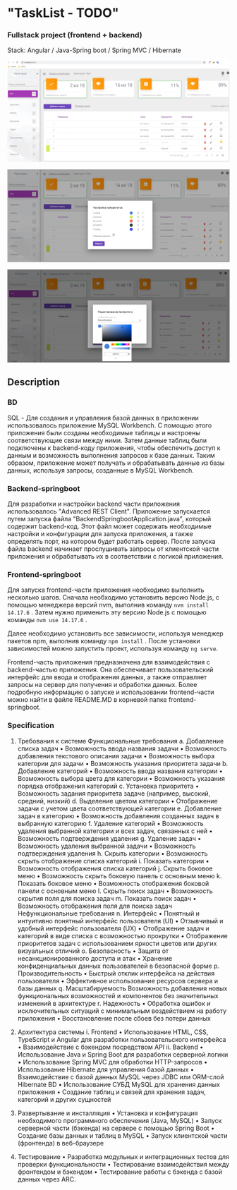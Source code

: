 # "TaskList - TODO"
### Fullstack project (frontend + backend)

Stack: Angular / Java-Spring boot / Spring MVC / Hibernate

![alt text](https://github.com/AlgosStile/TaskList_Spring_boot/blob/main/img/tasklist.png "Screenshot 1")


![alt text](https://github.com/AlgosStile/TaskList_Spring_boot/blob/main/img/tasklist2.png "Screenshot 2")


![alt text](https://github.com/AlgosStile/TaskList_Spring_boot/blob/main/img/tasklist3.png "Screenshot 3")


## Description

### BD

SQL - Для создания и управления базой данных в приложении
использовалось приложение MySQL Workbench. С помощью этого приложения
были созданы необходимые таблицы и настроены соответствующие связи между ними. 
Затем данные таблиц были подключены к backend-коду приложения, 
чтобы обеспечить доступ к данным и возможность выполнения запросов к базе данных. 
Таким образом, приложение может получать и обрабатывать данные из базы данных, 
используя запросы, созданные в MySQL Workbench.


### Backend-springboot
Для разработки и настройки backend части приложения использовалось "Advanced REST Client".
Приложение запускается путем запуска файла "BackendSpringbootApplication.java", 
который содержит backend-код. Этот файл может содержать необходимые настройки и конфигурации 
для запуска приложения, а также определять порт, на котором будет работать сервер. 
После запуска файла backend начинает прослушивать запросы от клиентской части приложения 
и обрабатывать их в соответствии с логикой приложения. 



### Frontend-springboot
Для запуска frontend-части приложения необходимо выполнить несколько шагов. 
Сначала необходимо установить версию Node.js, с помощью менеджера версий nvm, выполнив команду `nvm install 14.17.6` . 
Затем нужно применить эту версию Node.js с помощью команды `nvm use 14.17.6` .

Далее необходимо установить все зависимости, используя менеджер пакетов npm, выполнив команду `npm install` . 
После установки зависимостей можно запустить проект, используя команду `ng serve`.

Frontend-часть приложения предназначена для взаимодействия с backend-частью приложения. 
Она обеспечивает пользовательский интерфейс для ввода и отображения данных, а также отправляет запросы на сервер 
для получения и обработки данных. Более подробную информацию о запуске и использовании frontend-части 
можно найти в файле README.MD в корневой папке frontend-springboot.

### Specification
1.	Требования к системе
Функциональные требования
a.	Добавление списка задач
• Возможность ввода названия задачи
• Возможность добавления текстового описания задачи
• Возможность выбора категории для задачи
• Возможность указания приоритета задачи
b.	Добавление категорий
• Возможность ввода названия категории
• Возможность выбора цвета для категории
• Возможность указания порядка отображения категорий
c.	Установка приоритета
• Возможность задания приоритета задаче (например, высокий, средний, низкий)
d.	Выделение цветом категории
• Отображение задачи с учетом цвета соответствующей категории
e.	Добавление задач в категорию
• Возможность добавления созданных задач в выбранную категорию
f.	Удаление категорий
• Возможность удаления выбранной категории и всех задач, связанных с ней
• Возможность подтверждения удаления
g.	Удаление задач
• Возможность удаления выбранной задачи
• Возможность подтверждения удаления
h.	Скрыть категории
• Возможность скрыть отображение списка категорий
i.	Показать категории
• Возможность отображения списка категорий
j.	Скрыть боковое меню
• Возможность скрыть боковую панель с основным меню
k.	Показать боковое меню
• Возможность отображения боковой панели с основным меню
l. Скрыть поиск задач
• Возможность скрытия поля для поиска задач
m. Показать поиск задач
• Возможность отображения поля для поиска задач
Нефункциональные требования
n. Интерфейс
• Понятный и интуитивно понятный интерфейс пользователя (UI)
• Отзывчивый и удобный интерфейс пользователя (UX)
• Отображение задач и категорий в виде списка с возможностью прокрутки
• Отображение приоритетов задач с использованием яркости цветов или других визуальных отличий
o.	Безопасность
• Защита от несанкционированного доступа и атак
• Хранение конфиденциальных данных пользователей в безопасной форме
p.	Производительность
•	Быстрый отклик интерфейса на действия пользователя
• Эффективное использование ресурсов сервера и базы данных
q.	Масштабируемость
	Возможность добавления новых функциональных возможностей и компонентов без значительных изменений в архитектуре
r.	Надежность
•	Обработка ошибок и исключительных ситуаций с минимальным воздействием на работу приложения
•	Восстановление после сбоев без потери данных
2.	Архитектура системы
i.	Frontend
•	Использование HTML, CSS, TypeScript и Angular для разработки пользовательского интерфейса
•	Взаимодействие с бэкендом посредством API
ii.	Backend
•	Использование Java и Spring Boot для разработки серверной логики
•	Использование Spring MVC для обработки HTTP-запросов
•	Использование Hibernate для управления базой данных
•	Взаимодействие с базой данных MySQL через JDBC или ORM-слой Hibernate
	BD
•	Использование СУБД MySQL для хранения данных приложения
•	Создание таблиц и связей для хранения задач, категорий и других сущностей

3.	Развертывание и инсталляция
•	Установка и конфигурация необходимого программного обеспечения (Java, MySQL)
•	Запуск серверной части (бэкенда) на сервере с помощью Spring Boot
•	Создание базы данных и таблиц в MySQL
•	Запуск клиентской части (фронтенда) в веб-браузере

4.	Тестирование
•	Разработка модульных и интеграционных тестов для проверки функциональности
•	Тестирование взаимодействия между фронтендом и бэкендом
•	Тестирование работы с бэкенда с базой данных через ARC.







